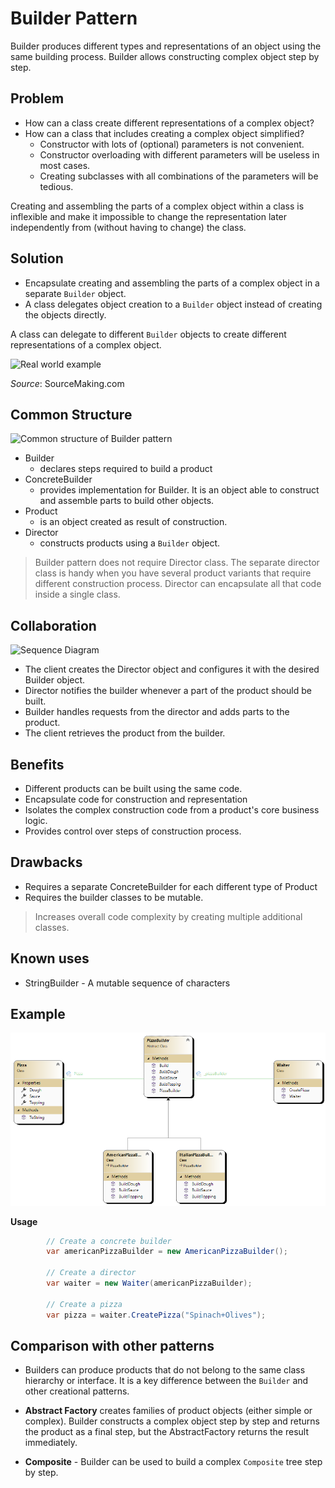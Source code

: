 ﻿# Builder Pattern

Builder produces different types and representations of an object using the same building process. Builder allows constructing complex object step by step.

## Problem

* How can a class create different representations of a complex object?
* How can a class that includes creating a complex object simplified?
    * Constructor with lots of (optional) parameters is not convenient.
    * Constructor overloading with different parameters will be useless in most cases.
    * Creating subclasses with all combinations of the parameters will be tedious.

Creating and assembling the parts of a complex object within a class is inflexible and make it impossible to change the representation later independently from (without having to change) the class.

## Solution

* Encapsulate creating and assembling the parts of a complex object in a separate `Builder` object.
* A class delegates object creation to a `Builder` object instead of creating the objects directly.

A class can delegate to different `Builder` objects to create different representations of a complex object.

![Real world example](https://sourcemaking.com/files/v2/content/patterns/Builder_example1.png)

*Source*: SourceMaking.com

## Common Structure

![Common structure of Builder pattern](https://upload.wikimedia.org/wikipedia/commons/8/87/W3sDesign_Builder_Design_Pattern_UML.jpg)

* Builder
  * declares steps required to build a product
* ConcreteBuilder
  * provides implementation for Builder. It is an object able to construct and assemble parts to build other objects.
* Product
  * is an object created as result of construction.
* Director
  * constructs products using a `Builder` object.

> Builder pattern does not require Director class. The separate director class is handy when you have several product variants that require different construction process. Director can encapsulate all that code inside a single class.

## Collaboration

![Sequence Diagram](img/sequence-diag.PNG)

* The client creates the Director object and configures it with the desired Builder object.
* Director notifies the builder whenever a part of the product should be built.
* Builder handles requests from the director and adds parts to the product.
* The client retrieves the product from the builder.

## Benefits

* Different products can be built using the same code.
* Encapsulate code for construction and representation
* Isolates the complex construction code from a product's core business logic.
* Provides control over steps of construction process.

## Drawbacks

* Requires a separate ConcreteBuilder for each different type of Product
* Requires the builder classes to be mutable.

> Increases overall code complexity by creating multiple additional classes.

## Known uses

* StringBuilder - A mutable sequence of characters

## Example

![PizzaBuilder](/Diagrams/Builder.png)

**Usage**

```cs
        // Create a concrete builder
        var americanPizzaBuilder = new AmericanPizzaBuilder();
        
        // Create a director
        var waiter = new Waiter(americanPizzaBuilder);
        
        // Create a pizza
        var pizza = waiter.CreatePizza("Spinach+Olives");
```

## Comparison with other patterns

* Builders can produce products that do not belong to the same class hierarchy or interface. It is a key difference between the `Builder` and other creational patterns.

* **Abstract Factory** creates families of product objects (either simple or complex). Builder constructs a complex object step by step and returns the product as a final step, but the AbstractFactory returns the result immediately.

* **Composite** - Builder can be used to build a complex `Composite` tree step by step.